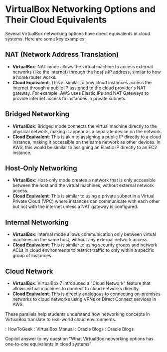 # VirtualBox Networking Options and Their Cloud Equivalents

Several VirtualBox networking options have direct equivalents in cloud systems. Here are some key examples:

## NAT (Network Address Translation)
- **VirtualBox**: NAT mode allows the virtual machine to access external networks (like the internet) through the host's IP address, similar to how a home router works.
- **Cloud Equivalent**: This is similar to how cloud instances access the internet through a public IP assigned to the cloud provider's NAT gateway. For example, AWS uses Elastic IPs and NAT Gateways to provide internet access to instances in private subnets.

## Bridged Networking
- **VirtualBox**: Bridged mode connects the virtual machine directly to the physical network, making it appear as a separate device on the network.
- **Cloud Equivalent**: This is akin to assigning a public IP directly to a cloud instance, making it accessible on the same network as other devices. In AWS, this would be similar to assigning an Elastic IP directly to an EC2 instance.

## Host-Only Networking
- **VirtualBox**: Host-only mode creates a network that is only accessible between the host and the virtual machines, without external network access.
- **Cloud Equivalent**: This is similar to using a private subnet in a Virtual Private Cloud (VPC) where instances can communicate with each other but not with the internet unless a NAT gateway is configured.

## Internal Networking
- **VirtualBox**: Internal mode allows communication only between virtual machines on the same host, without any external network access.
- **Cloud Equivalent**: This is similar to using security groups and network ACLs in cloud environments to restrict traffic to only within a specific group of instances.

## Cloud Network
- **VirtualBox**: VirtualBox 7 introduced a "Cloud Network" feature that allows virtual machines to connect to cloud networks directly.
- **Cloud Equivalent**: This is directly analogous to connecting on-premises networks to cloud networks using VPNs or Direct Connect services in AWS.

These parallels help students understand how networking concepts in VirtualBox translate to real-world cloud environments.

: HowToGeek
: VirtualBox Manual
: Oracle Blogs
: Oracle Blogs  

Copilot answer to my question "What VirtualBox networking options has one-to-one equivalents in cloud systems"

